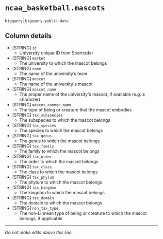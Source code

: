# `ncaa_basketball.mascots`
`bigquery`| `bigquery-public-data`

## Column details
* [STRING]    `id`
  - University unique ID from Sportradar
* [STRING]    `market`
  - The university to which the mascot belongs
* [STRING]    `name`
  - The name of the university’s team
* [STRING]    `mascot`
  - The name of the university's mascot
* [STRING]    `mascot_name`
  - The proper name of the university's mascot, if available (e.g. a character)
* [STRING]    `mascot_common_name`
  - The type of being or creature that the mascot embodies
* [STRING]    `tax_subspecies`
  - The subspecies to which the mascot belongs
* [STRING]    `tax_species`
  - The species to which the mascot belongs
* [STRING]    `tax_genus`
  - The genus to which the mascot belongs
* [STRING]    `tax_family`
  - The family to which the mascot belongs
* [STRING]    `tax_order`
  - The order to which the mascot belongs
* [STRING]    `tax_class`
  - The class to which the mascot belongs
* [STRING]    `tax_phylum`
  - The phylum to which the mascot belongs
* [STRING]    `tax_kingdom`
  - The kingdom to which the mascot belongs
* [STRING]    `tax_domain`
  - The domain to which the mascot belongs
* [STRING]    `non_tax_type`
  - The non-Linnean type of being or creature to which the mascot belongs, if applicable

-------------------------------------------------------------------------------
*Do not make edits above this line.*
